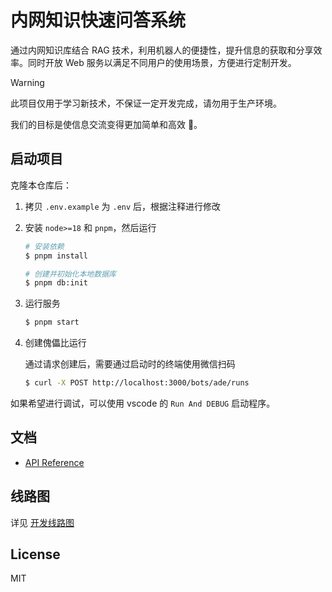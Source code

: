 # 内网知识快速问答系统

通过内网知识库结合 RAG 技术，利用机器人的便捷性，提升信息的获取和分享效率。同时开放 Web 服务以满足不同用户的使用场景，方便进行定制开发。

> [!WARNING]
> 此项目仅用于学习新技术，不保证一定开发完成，请勿用于生产环境。

我们的目标是使信息交流变得更加简单和高效 🙈。

## 启动项目

克隆本仓库后：

1. 拷贝 `.env.example` 为 `.env` 后，根据注释进行修改
2. 安装 `node>=18` 和 `pnpm`，然后运行

   ```sh
   # 安装依赖
   $ pnpm install

   # 创建并初始化本地数据库
   $ pnpm db:init
   ```

3. 运行服务

   ```sh
   $ pnpm start
   ```

4. 创建傀儡比运行

   通过请求创建后，需要通过启动时的终端使用微信扫码

   ```sh
   $ curl -X POST http://localhost:3000/bots/ade/runs
   ```

如果希望进行调试，可以使用 vscode 的 `Run And DEBUG` 启动程序。

## 文档

- [API Reference](./doc/api-reference.md)

## 线路图

详见 [开发线路图](https://github.com/zhengxs2018/knowledge-qa-system/issues/1)

## License

MIT
